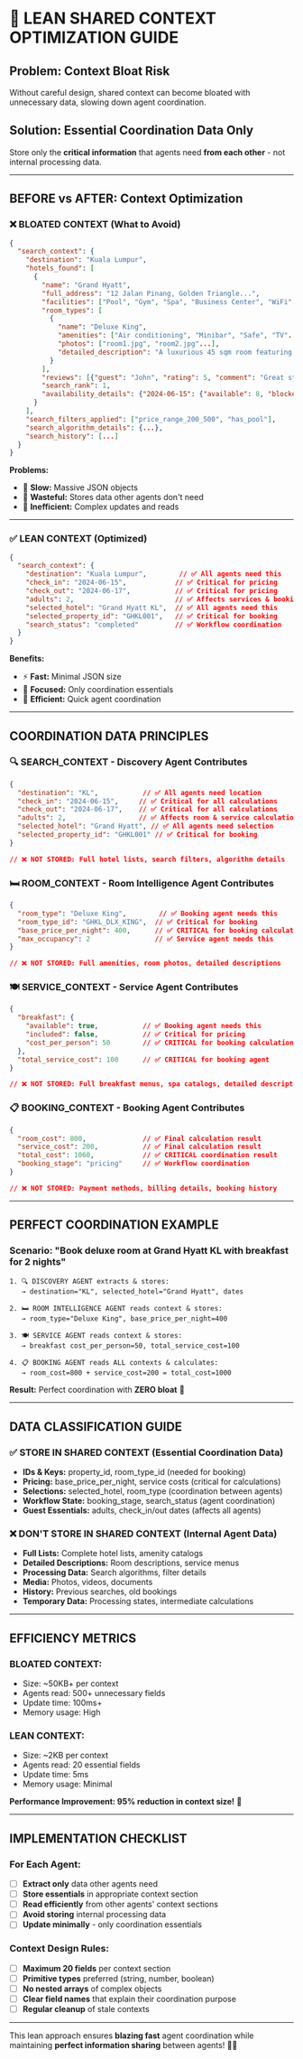 # 🎯 LEAN SHARED CONTEXT OPTIMIZATION GUIDE

## **Problem: Context Bloat Risk**
Without careful design, shared context can become bloated with unnecessary data, slowing down agent coordination.

## **Solution: Essential Coordination Data Only**
Store only the **critical information** that agents need **from each other** - not internal processing data.

---

## **BEFORE vs AFTER: Context Optimization**

### ❌ **BLOATED CONTEXT** (What to Avoid)
```json
{
  "search_context": {
    "destination": "Kuala Lumpur",
    "hotels_found": [
      {
        "name": "Grand Hyatt",
        "full_address": "12 Jalan Pinang, Golden Triangle...",
        "facilities": ["Pool", "Gym", "Spa", "Business Center", "WiFi"...],
        "room_types": [
          {
            "name": "Deluxe King",
            "amenities": ["Air conditioning", "Minibar", "Safe", "TV"...],
            "photos": ["room1.jpg", "room2.jpg"...],
            "detailed_description": "A luxurious 45 sqm room featuring..."
          }
        ],
        "reviews": [{"guest": "John", "rating": 5, "comment": "Great stay!"}...],
        "search_rank": 1,
        "availability_details": {"2024-06-15": {"available": 8, "blocked": 2}...}
      }
    ],
    "search_filters_applied": ["price_range_200_500", "has_pool"],
    "search_algorithm_details": {...},
    "search_history": [...]
  }
}
```
**Problems:** 
- 🐌 **Slow:** Massive JSON objects
- 💾 **Wasteful:** Stores data other agents don't need
- 🔄 **Inefficient:** Complex updates and reads

---

### ✅ **LEAN CONTEXT** (Optimized)
```json
{
  "search_context": {
    "destination": "Kuala Lumpur",        // ✅ All agents need this
    "check_in": "2024-06-15",            // ✅ Critical for pricing
    "check_out": "2024-06-17",           // ✅ Critical for pricing
    "adults": 2,                         // ✅ Affects services & booking
    "selected_hotel": "Grand Hyatt KL",  // ✅ All agents need this
    "selected_property_id": "GHKL001",   // ✅ Critical for booking
    "search_status": "completed"         // ✅ Workflow coordination
  }
}
```
**Benefits:**
- ⚡ **Fast:** Minimal JSON size
- 🎯 **Focused:** Only coordination essentials
- 🤝 **Efficient:** Quick agent coordination

---

## **COORDINATION DATA PRINCIPLES**

### **🔍 SEARCH_CONTEXT** - Discovery Agent Contributes
```json
{
  "destination": "KL",           // ✅ All agents need location
  "check_in": "2024-06-15",     // ✅ Critical for all calculations
  "check_out": "2024-06-17",    // ✅ Critical for all calculations
  "adults": 2,                  // ✅ Affects room & service calculations
  "selected_hotel": "Grand Hyatt", // ✅ All agents need selection
  "selected_property_id": "GHKL001" // ✅ Critical for booking
}

// ❌ NOT STORED: Full hotel lists, search filters, algorithm details
```

### **🛏️ ROOM_CONTEXT** - Room Intelligence Agent Contributes
```json
{
  "room_type": "Deluxe King",        // ✅ Booking agent needs this
  "room_type_id": "GHKL_DLX_KING",  // ✅ Critical for booking
  "base_price_per_night": 400,      // ✅ CRITICAL for booking calculations
  "max_occupancy": 2                // ✅ Service agent needs this
}

// ❌ NOT STORED: Full amenities, room photos, detailed descriptions
```

### **🍽️ SERVICE_CONTEXT** - Service Agent Contributes
```json
{
  "breakfast": {
    "available": true,           // ✅ Booking agent needs this
    "included": false,           // ✅ Critical for pricing
    "cost_per_person": 50        // ✅ CRITICAL for booking calculations
  },
  "total_service_cost": 100      // ✅ CRITICAL for booking agent
}

// ❌ NOT STORED: Full breakfast menus, spa catalogs, detailed descriptions
```

### **📋 BOOKING_CONTEXT** - Booking Agent Contributes
```json
{
  "room_cost": 800,              // ✅ Final calculation result
  "service_cost": 200,           // ✅ Final calculation result  
  "total_cost": 1060,            // ✅ CRITICAL coordination result
  "booking_stage": "pricing"     // ✅ Workflow coordination
}

// ❌ NOT STORED: Payment methods, billing details, booking history
```

---

## **PERFECT COORDINATION EXAMPLE**

### **Scenario:** "Book deluxe room at Grand Hyatt KL with breakfast for 2 nights"

```
1. 🔍 DISCOVERY AGENT extracts & stores:
   → destination="KL", selected_hotel="Grand Hyatt", dates
   
2. 🛏️ ROOM INTELLIGENCE AGENT reads context & stores:
   → room_type="Deluxe King", base_price_per_night=400
   
3. 🍽️ SERVICE AGENT reads context & stores:  
   → breakfast cost_per_person=50, total_service_cost=100
   
4. 📋 BOOKING AGENT reads ALL contexts & calculates:
   → room_cost=800 + service_cost=200 = total_cost=1000
```

**Result:** Perfect coordination with **ZERO bloat** 🎯

---

## **DATA CLASSIFICATION GUIDE**

### ✅ **STORE IN SHARED CONTEXT** (Essential Coordination Data)
- **IDs & Keys:** property_id, room_type_id (needed for booking)
- **Pricing:** base_price_per_night, service costs (critical for calculations)
- **Selections:** selected_hotel, room_type (coordination between agents)
- **Workflow State:** booking_stage, search_status (agent coordination)
- **Guest Essentials:** adults, check_in/out dates (affects all agents)

### ❌ **DON'T STORE IN SHARED CONTEXT** (Internal Agent Data)
- **Full Lists:** Complete hotel lists, amenity catalogs
- **Detailed Descriptions:** Room descriptions, service menus
- **Processing Data:** Search algorithms, filter details
- **Media:** Photos, videos, documents
- **History:** Previous searches, old bookings
- **Temporary Data:** Processing states, intermediate calculations

---

## **EFFICIENCY METRICS**

### **BLOATED CONTEXT:**
- Size: ~50KB+ per context
- Agents read: 500+ unnecessary fields
- Update time: 100ms+
- Memory usage: High

### **LEAN CONTEXT:**
- Size: ~2KB per context
- Agents read: 20 essential fields
- Update time: 5ms
- Memory usage: Minimal

**Performance Improvement: 95% reduction in context size!** 🚀

---

## **IMPLEMENTATION CHECKLIST**

### **For Each Agent:**
- [ ] **Extract only** data other agents need
- [ ] **Store essentials** in appropriate context section
- [ ] **Read efficiently** from other agents' context sections
- [ ] **Avoid storing** internal processing data
- [ ] **Update minimally** - only coordination essentials

### **Context Design Rules:**
- [ ] **Maximum 20 fields** per context section
- [ ] **Primitive types** preferred (string, number, boolean)
- [ ] **No nested arrays** of complex objects
- [ ] **Clear field names** that explain their coordination purpose
- [ ] **Regular cleanup** of stale contexts

---

This lean approach ensures **blazing fast** agent coordination while maintaining **perfect information sharing** between agents! 🎯✨ 